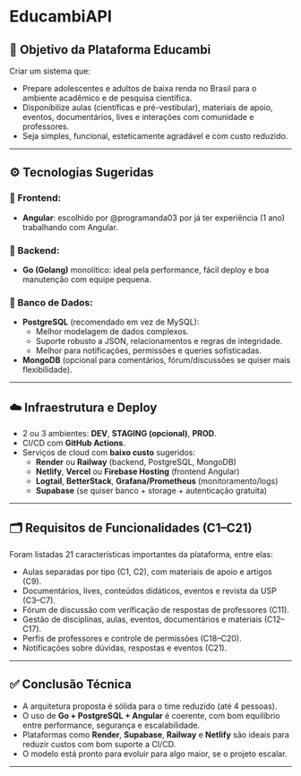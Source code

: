 # EducambiAPI

## 🧠 **Objetivo da Plataforma Educambi**
Criar um sistema que:
- Prepare adolescentes e adultos de baixa renda no Brasil para o ambiente acadêmico e de pesquisa científica.
- Disponibilize aulas (científicas e pré-vestibular), materiais de apoio, eventos, documentários, lives e interações com comunidade e professores.
- Seja simples, funcional, esteticamente agradável e com custo reduzido.

---

## ⚙️ **Tecnologias Sugeridas**
### 🔹 Frontend:
- **Angular**: escolhido por @programanda03 por já ter experiência (1 ano) trabalhando com Angular.

### 🔹 Backend:
- **Go (Golang)** monolítico: ideal pela performance, fácil deploy e boa manutenção com equipe pequena.

### 🔹 Banco de Dados:
- **PostgreSQL** (recomendado em vez de MySQL):
    - Melhor modelagem de dados complexos.
    - Suporte robusto a JSON, relacionamentos e regras de integridade.
    - Melhor para notificações, permissões e queries sofisticadas.
- **MongoDB** (opcional para comentários, fórum/discussões se quiser mais flexibilidade).

---

## ☁️ **Infraestrutura e Deploy**
- 2 ou 3 ambientes: **DEV**, **STAGING (opcional)**, **PROD**.
- CI/CD com **GitHub Actions**.
- Serviços de cloud com **baixo custo** sugeridos:
    - **Render** ou **Railway** (backend, PostgreSQL, MongoDB)
    - **Netlify**, **Vercel** ou **Firebase Hosting** (frontend Angular)
    - **Logtail**, **BetterStack**, **Grafana/Prometheus** (monitoramento/logs)
    - **Supabase** (se quiser banco + storage + autenticação gratuita)

---

## 🗂️ **Requisitos de Funcionalidades (C1–C21)**
Foram listadas 21 características importantes da plataforma, entre elas:

- Aulas separadas por tipo (C1, C2), com materiais de apoio e artigos (C9).
- Documentários, lives, conteúdos didáticos, eventos e revista da USP (C3–C7).
- Fórum de discussão com verificação de respostas de professores (C11).
- Gestão de disciplinas, aulas, eventos, documentários e materiais (C12–C17).
- Perfis de professores e controle de permissões (C18–C20).
- Notificações sobre dúvidas, respostas e eventos (C21).

---

## ✅ Conclusão Técnica
- A arquitetura proposta é sólida para o time reduzido (até 4 pessoas).
- O uso de **Go + PostgreSQL + Angular** é coerente, com bom equilíbrio entre performance, segurança e escalabilidade.
- Plataformas como **Render**, **Supabase**, **Railway** e **Netlify** são ideais para reduzir custos com bom suporte a CI/CD.
- O modelo está pronto para evoluir para algo maior, se o projeto escalar.

---